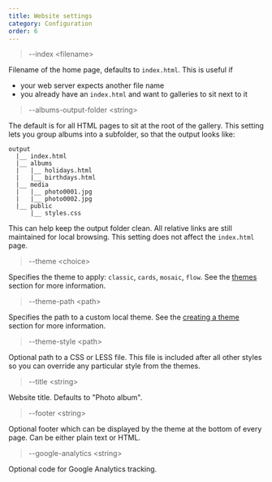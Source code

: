 ```yaml
---
title: Website settings
category: Configuration
order: 6
---
```


> \-\-index &lt;filename&gt;

Filename of the home page, defaults to `index.html`. This is useful if
- your web server expects another file name
- you already have an `index.html` and want to galleries to sit next to it

> \-\-albums-output-folder &lt;string&gt;

The default is for all HTML pages to sit at the root of the gallery.
This setting lets you group albums into a subfolder, so that the output looks like:

```
output
  |__ index.html
  |__ albums
  |   |__ holidays.html
  |   |__ birthdays.html
  |__ media
  |   |__ photo0001.jpg
  |   |__ photo0002.jpg
  |__ public
      |__ styles.css
```

This can help keep the output folder clean.
All relative links are still maintained for local browsing.
This setting does not affect the `index.html` page.

> \-\-theme &lt;choice&gt;

Specifies the theme to apply: `classic`, `cards`, `mosaic`, `flow`.
See the [themes](../../4-themes/themes) section for more information.

> \-\-theme-path &lt;path&gt;

Specifies the path to a custom local theme.
See the [creating a theme](../../4-themes/create) section for more information.

> \-\-theme-style &lt;path&gt;

Optional path to a CSS or LESS file.
This file is included after all other styles so you can override any particular style from the themes.
> \-\-title &lt;string&gt;

Website title. Defaults to "Photo album".

> \-\-footer &lt;string&gt;

Optional footer which can be displayed by the theme at the bottom of every page.
Can be either plain text or HTML.

> \-\-google-analytics &lt;string&gt;

Optional code for Google Analytics tracking.
